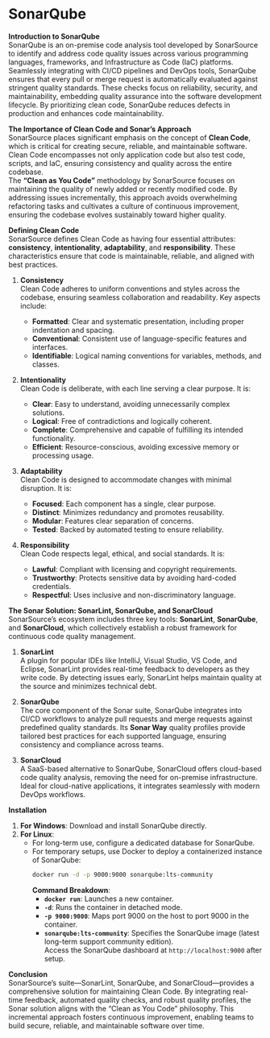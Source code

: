 
# SonarQube  

**Introduction to SonarQube**  
SonarQube is an on-premise code analysis tool developed by SonarSource to identify and address code quality issues across various programming languages, frameworks, and Infrastructure as Code (IaC) platforms. Seamlessly integrating with CI/CD pipelines and DevOps tools, SonarQube ensures that every pull or merge request is automatically evaluated against stringent quality standards. These checks focus on reliability, security, and maintainability, embedding quality assurance into the software development lifecycle. By prioritizing clean code, SonarQube reduces defects in production and enhances code maintainability.  

**The Importance of Clean Code and Sonar’s Approach**  
SonarSource places significant emphasis on the concept of **Clean Code**, which is critical for creating secure, reliable, and maintainable software. Clean Code encompasses not only application code but also test code, scripts, and IaC, ensuring consistency and quality across the entire codebase.  
The **“Clean as You Code”** methodology by SonarSource focuses on maintaining the quality of newly added or recently modified code. By addressing issues incrementally, this approach avoids overwhelming refactoring tasks and cultivates a culture of continuous improvement, ensuring the codebase evolves sustainably toward higher quality.  

**Defining Clean Code**  
SonarSource defines Clean Code as having four essential attributes: **consistency**, **intentionality**, **adaptability**, and **responsibility**. These characteristics ensure that code is maintainable, reliable, and aligned with best practices.  

1. **Consistency**  
   Clean Code adheres to uniform conventions and styles across the codebase, ensuring seamless collaboration and readability. Key aspects include:  
   - **Formatted**: Clear and systematic presentation, including proper indentation and spacing.  
   - **Conventional**: Consistent use of language-specific features and interfaces.  
   - **Identifiable**: Logical naming conventions for variables, methods, and classes.  

2. **Intentionality**  
   Clean Code is deliberate, with each line serving a clear purpose. It is:  
   - **Clear**: Easy to understand, avoiding unnecessarily complex solutions.  
   - **Logical**: Free of contradictions and logically coherent.  
   - **Complete**: Comprehensive and capable of fulfilling its intended functionality.  
   - **Efficient**: Resource-conscious, avoiding excessive memory or processing usage.  

3. **Adaptability**  
   Clean Code is designed to accommodate changes with minimal disruption. It is:  
   - **Focused**: Each component has a single, clear purpose.  
   - **Distinct**: Minimizes redundancy and promotes reusability.  
   - **Modular**: Features clear separation of concerns.  
   - **Tested**: Backed by automated testing to ensure reliability.  

4. **Responsibility**  
   Clean Code respects legal, ethical, and social standards. It is:  
   - **Lawful**: Compliant with licensing and copyright requirements.  
   - **Trustworthy**: Protects sensitive data by avoiding hard-coded credentials.  
   - **Respectful**: Uses inclusive and non-discriminatory language.  

**The Sonar Solution: SonarLint, SonarQube, and SonarCloud**  
SonarSource’s ecosystem includes three key tools: **SonarLint**, **SonarQube**, and **SonarCloud**, which collectively establish a robust framework for continuous code quality management.  

1. **SonarLint**  
   A plugin for popular IDEs like IntelliJ, Visual Studio, VS Code, and Eclipse, SonarLint provides real-time feedback to developers as they write code. By detecting issues early, SonarLint helps maintain quality at the source and minimizes technical debt.  

2. **SonarQube**  
   The core component of the Sonar suite, SonarQube integrates into CI/CD workflows to analyze pull requests and merge requests against predefined quality standards. Its **Sonar Way** quality profiles provide tailored best practices for each supported language, ensuring consistency and compliance across teams.  

3. **SonarCloud**  
   A SaaS-based alternative to SonarQube, SonarCloud offers cloud-based code quality analysis, removing the need for on-premise infrastructure. Ideal for cloud-native applications, it integrates seamlessly with modern DevOps workflows.  

**Installation**  
1. **For Windows**: Download and install SonarQube directly.  
2. **For Linux**:  
   - For long-term use, configure a dedicated database for SonarQube.  
   - For temporary setups, use Docker to deploy a containerized instance of SonarQube:  
     ```bash  
     docker run -d -p 9000:9000 sonarqube:lts-community  
     ```  
     **Command Breakdown**:  
     - **`docker run`**: Launches a new container.  
     - **`-d`**: Runs the container in detached mode.  
     - **`-p 9000:9000`**: Maps port 9000 on the host to port 9000 in the container.  
     - **`sonarqube:lts-community`**: Specifies the SonarQube image (latest long-term support community edition).  
     Access the SonarQube dashboard at `http://localhost:9000` after setup.  

**Conclusion**  
SonarSource’s suite—SonarLint, SonarQube, and SonarCloud—provides a comprehensive solution for maintaining Clean Code. By integrating real-time feedback, automated quality checks, and robust quality profiles, the Sonar solution aligns with the “Clean as You Code” philosophy. This incremental approach fosters continuous improvement, enabling teams to build secure, reliable, and maintainable software over time.  

